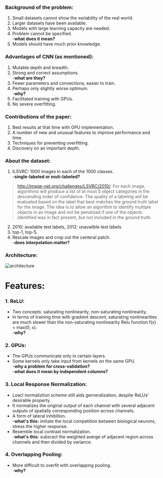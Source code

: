 ### Background of the problem:
1. Small datasets cannot show the variability of the real world.
2. Larger datasets have been available.
3. Models with large learning capacity are needed.
4. Problem cannot be specified.  
-**what does it mean?**
5. Models should have much prior knowledge.

### Advantages of CNN (as mentioned):
1. Mutable depth and breadth.
2. Strong and correct assumptions.  
-**what are they?**
3. Fewer parameters and connections, easier to train.
4. Perhaps only slightly worse optimum.  
-**why?**
5. Facilitated training with GPUs.
6. No severe overfitting.

### Contributions of the paper:
1. Best results at that time with GPU implementation.
2. A number of new and unusual features to improve performance and time.
3. Techniques for preventing overfitting.
4. Discovery on an important depth.

### About the dataset:
1. ILSVRC: 1000 images in each of the 1000 classes.  
-**single-labeled or muti-labeled?**
> http://image-net.org/challenges/LSVRC/2010/: For each image, algorithms will produce a list of at most 5 object categories in the descending order of confidence. The quality of a labeling will be evaluated based on the label that best matches the ground truth label for the image. The idea is to allow an algorithm to identify multiple objects in an image and not be penalized if one of the objects identified was in fact present, but not included in the ground truth.
2. 2010: available test labels, 2012: unavailble test labels.
3. top-1, top-5.
4. Rescale images and crop out the centeral patch.  
-**does interpolation matter?**

### Architecture:
![architecture](https://github.com/Cei1ing/AIClub2018_CV/blob/master/AlexNet/Architecture.JPG?raw=true)

# Features:
### 1. ReLU:
* Two concepts: saturating nonlinearity, non-saturating nonlinearity.
* In terms of training time with gradient descent, saturating nonlinearities are much slower than the non-saturating nonlinearity Relu function f(x) = max(0; x).  
-**why?**
### 2. GPUs:
* The GPUs communicate only in certain layers.
* Some kernels only take input from kernels on the same GPU.  
-**why a problem for cross-validation?**  
-**what does it mean by independent columns?**  
### 3. Local Response Normalization:
* Loacl normaliztion scheme still aids gerneralization, despite ReLUs' desirable property.
* It normalizes the original output of each channel with several adjacent outputs of spatially corresponding position across channels.
* A form of lateral inhibition.  
-**what's this:** imitate the local competition between biological neurons, stress the higher response. 
* Resemble local contrast normalization.  
-**what's this:** subsract the weighted averge of adjacent region across channels and then divided by variance.
### 4. Overlapping Pooling:
* More difficult to overfit with overlapping pooling.  
-**why?**
